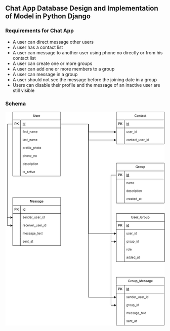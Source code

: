 ## Chat App Database Design and Implementation of Model in Python Django

### Requirements for Chat App

* A user can direct message other users
* A user has a contact list
* A user can message to another user using phone no directly or from his contact list
* A user can create one or more groups
* A user can add one or more members to a group
* A user can message in a group
* A user should not see the message before the joining date in a group
* Users can disable their profile and the message of an inactive user are still visible


### Schema
![alt text](db_design.png)

